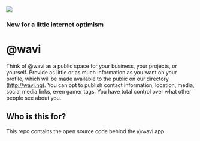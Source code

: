 <img src="https://atsign.dev/assets/img/@dev.png?sanitize=true">

### Now for a little internet optimism

# @‎wavi

Think of @‎wavi as a public space for your business, your projects, or
yourself. Provide as little or as much information as you want on your
profile, which will be made available to the public on our directory
(http://wavi.ng). You can opt to publish contact information, location,
media, social media links, even gamer tags. You have total control over
what other people see about you.

## Who is this for?

This repo contains the open source code behind the @‎wavi app
